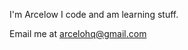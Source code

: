 I'm Arcelow
I code and am learning stuff.

Email me at arcelohq@gmail.com

<!---
Arcelow/Arcelow is a ✨ special ✨ repository because its `README.md` (this file) appears on your GitHub profile.
You can click the Preview link to take a look at your changes.
--->
